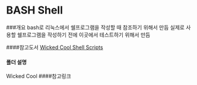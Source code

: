 BASH Shell
==========

###개요
bash로 리눅스에서 쉘프로그램을 작성할 때 참조하기 위해서 만듬
실제로 사용할 쉘프로그램을 작성하기 전에 이곳에서 테스트하기 위해서 만듬

####참고도서
[Wicked Cool Shell Scripts](https://www.nostarch.com/wcss.htm)

#### 폴더 설명
Wicked Cool
####참고링크
